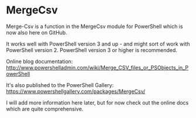 # MergeCsv

Merge-Csv is a function in the MergeCsv module for PowerShell which is now also here on GitHub.

It works well with PowerShell version 3 and up - and might sort of work with PowerShell version 2.
PowerShell version 3 or higher is recommended.

Online blog documentation: http://www.powershelladmin.com/wiki/Merge_CSV_files_or_PSObjects_in_PowerShell

It's also published to the PowerShell Gallery: https://www.powershellgallery.com/packages/MergeCsv/

I will add more information here later, but for now check out the online docs which are quite comprehensive.

